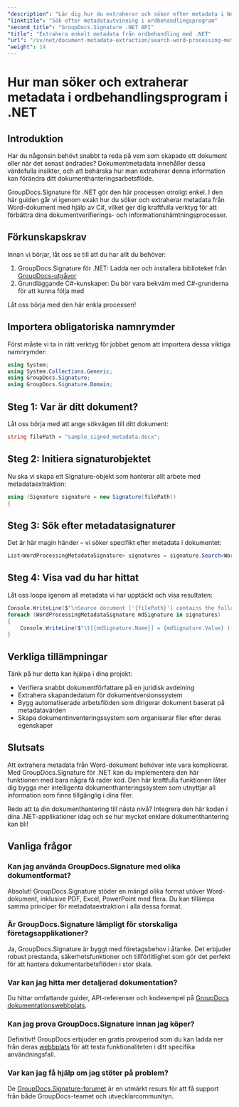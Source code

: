 ```yaml
---
"description": "Lär dig hur du extraherar och söker efter metadata i Word-dokument i C# med GroupDocs.Signature. Förenkla dokumenthanteringen med den här steg-för-steg-guiden."
"linktitle": "Sök efter metadatautvinning i ordbehandlingsprogram"
"second_title": "GroupDocs.Signature .NET API"
"title": "Extrahera enkelt metadata från ordbehandling med .NET"
"url": "/sv/net/document-metadata-extraction/search-word-processing-metadata-extraction/"
"weight": 14
---
```


# Hur man söker och extraherar metadata i ordbehandlingsprogram i .NET

## Introduktion

Har du någonsin behövt snabbt ta reda på vem som skapade ett dokument eller när det senast ändrades? Dokumentmetadata innehåller dessa värdefulla insikter, och att behärska hur man extraherar denna information kan förändra ditt dokumenthanteringsarbetsflöde.

GroupDocs.Signature för .NET gör den här processen otroligt enkel. I den här guiden går vi igenom exakt hur du söker och extraherar metadata från Word-dokument med hjälp av C#, vilket ger dig kraftfulla verktyg för att förbättra dina dokumentverifierings- och informationshämtningsprocesser.

## Förkunskapskrav

Innan vi börjar, låt oss se till att du har allt du behöver:

1. GroupDocs.Signature för .NET: Ladda ner och installera biblioteket från [GroupDocs-utgåvor](https://releases.groupdocs.com/signature/net/)
2. Grundläggande C#-kunskaper: Du bör vara bekväm med C#-grunderna för att kunna följa med

Låt oss börja med den här enkla processen!

## Importera obligatoriska namnrymder

Först måste vi ta in rätt verktyg för jobbet genom att importera dessa viktiga namnrymder:

```csharp
using System;
using System.Collections.Generic;
using GroupDocs.Signature;
using GroupDocs.Signature.Domain;
```

## Steg 1: Var är ditt dokument?

Låt oss börja med att ange sökvägen till ditt dokument:

```csharp
string filePath = "sample_signed_metadata.docx";
```

## Steg 2: Initiera signaturobjektet

Nu ska vi skapa ett Signature-objekt som hanterar allt arbete med metadataextraktion:

```csharp
using (Signature signature = new Signature(filePath))
{
```

## Steg 3: Sök efter metadatasignaturer

Det är här magin händer – vi söker specifikt efter metadata i dokumentet:

```csharp
List<WordProcessingMetadataSignature> signatures = signature.Search<WordProcessingMetadataSignature>(SignatureType.Metadata);
```

## Steg 4: Visa vad du har hittat

Låt oss loopa igenom all metadata vi har upptäckt och visa resultaten:

```csharp
Console.WriteLine($"\nSource document ['{filePath}'] contains the following signatures:");
foreach (WordProcessingMetadataSignature mdSignature in signatures)
{
    Console.WriteLine($"\t[{mdSignature.Name}] = {mdSignature.Value} ({mdSignature.Type})");
}
```

## Verkliga tillämpningar

Tänk på hur detta kan hjälpa i dina projekt:
- Verifiera snabbt dokumentförfattare på en juridisk avdelning
- Extrahera skapandedatum för dokumentversionssystem
- Bygg automatiserade arbetsflöden som dirigerar dokument baserat på metadatavärden
- Skapa dokumentinventeringssystem som organiserar filer efter deras egenskaper

## Slutsats

Att extrahera metadata från Word-dokument behöver inte vara komplicerat. Med GroupDocs.Signature för .NET kan du implementera den här funktionen med bara några få rader kod. Den här kraftfulla funktionen låter dig bygga mer intelligenta dokumenthanteringssystem som utnyttjar all information som finns tillgänglig i dina filer.

Redo att ta din dokumenthantering till nästa nivå? Integrera den här koden i dina .NET-applikationer idag och se hur mycket enklare dokumenthantering kan bli!

## Vanliga frågor

### Kan jag använda GroupDocs.Signature med olika dokumentformat?

Absolut! GroupDocs.Signature stöder en mängd olika format utöver Word-dokument, inklusive PDF, Excel, PowerPoint med flera. Du kan tillämpa samma principer för metadataextraktion i alla dessa format.

### Är GroupDocs.Signature lämpligt för storskaliga företagsapplikationer?

Ja, GroupDocs.Signature är byggt med företagsbehov i åtanke. Det erbjuder robust prestanda, säkerhetsfunktioner och tillförlitlighet som gör det perfekt för att hantera dokumentarbetsflöden i stor skala.

### Var kan jag hitta mer detaljerad dokumentation?

Du hittar omfattande guider, API-referenser och kodexempel på [GroupDocs dokumentationswebbplats](https://tutorials.groupdocs.com/signature/net/).

### Kan jag prova GroupDocs.Signature innan jag köper?

Definitivt! GroupDocs erbjuder en gratis provperiod som du kan ladda ner från deras [webbplats](https://releases.groupdocs.com/) för att testa funktionaliteten i ditt specifika användningsfall.

### Var kan jag få hjälp om jag stöter på problem?

De [GroupDocs.Signature-forumet](https://forum.groupdocs.com/c/signature/13) är en utmärkt resurs för att få support från både GroupDocs-teamet och utvecklarcommunityn.